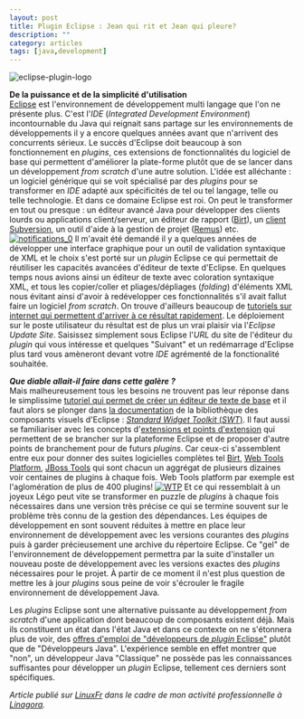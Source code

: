 ```yaml
---
layout: post
title: Plugin Eclipse : Jean qui rit et Jean qui pleure?
description: ""
category: articles
tags: [java,development]
---
```


![eclipse-plugin-logo](http://08000linux.com/blogs/files/2010/03/eclipse-plugin-logo.gif)

**De la puissance et de la simplicité d'utilisation**\
 [Eclipse](http://www.eclipse.org/) est l'environnement de développement multi langage que l'on ne présente plus. C'est l'*IDE* (*Integrated Development Environment*) incontournable du Java qui reignait sans partage sur les environnements de développements il y a encore quelques années avant que n'arrivent des concurrents sérieux. Le succès d'Eclipse doit beaucoup à son fonctionnement en *plugins*, ces extensions de fonctionnalités du logiciel de base qui permettent d'améliorer la plate-forme plutôt que de se lancer dans un développement *from scratch* d'une autre solution. L'idée est alléchante : un logiciel générique qui se voit spécialisé par des *plugins* pour se transformer en *IDE* adapté aux spécificités de tel ou tel langage, telle ou telle technologie. Et dans ce domaine Eclipse est roi. On peut le transformer en tout ou presque : un éditeur avancé Java pour développer des clients lourds ou applications client/serveur, un éditeur de rapport ([Birt](http://www.eclipse.org/birt/)), un [client Subversion](http://www.eclipse.org/subversive/), un outil d'aide à la gestion de projet ([Remus](http://marketplace.eclipse.org/content/remus-information-management)) etc. [![notifications\_0](http://08000linux.com/blogs/files/2010/03/notifications_0.png)](http://08000linux.com/blogs/files/2010/03/notifications_0.png) Il m'avait été demandé il y a quelques années de développer une interface graphique pour un outil de validation syntaxique de XML et le choix s'est porté sur un *plugin* Eclipse ce qui permettait de réutiliser les capacités avancées d'éditeur de texte d'Eclipse. En quelques temps nous avions ainsi un éditeur de texte avec coloration syntaxique XML, et tous les copier/coller et pliages/dépliages (*folding*) d'éléments XML nous évitant ainsi d'avoir à redévelopper ces fonctionnalités s'il avait fallut faire un logiciel *from scratch*. On trouve d'ailleurs beaucoup de [tutoriels sur internet qui permettent d'arriver à ce résultat rapidement](http://beuss.developpez.com/tutoriels/eclipse/plug-in/editor/bases/). Le déploiement sur le poste utilisateur du résultat est de plus un vrai plaisir via l'*Eclipse Update Site*. Saisissez simplement sous Eclipse l'*URL* du site de l'éditeur du *plugin* qui vous intéresse et quelques "Suivant" et un redémarrage d'Eclipse plus tard vous amèneront devant votre *IDE* agrémenté de la fonctionalité souhaitée.

***Que diable allait-il faire dans cette galère ?***\
 Mais malheureusement tous les besoins ne trouvent pas leur réponse dans le simplissime [tutoriel qui permet de créer un éditeur de texte de base](http://beuss.developpez.com/tutoriels/eclipse/plug-in/editor/bases/) et il faut alors se plonger dans [la documentation](http://help.eclipse.org/help32/index.jsp?topic=/org.eclipse.platform.doc.isv/reference/api/org/eclipse/jface/text/TextViewer.html) de la bibliothèque des composants visuels d'Eclipse : [*Standard Widget Toolkit* (*SWT*)](http://www.eclipse.org/swt/). Il faut aussi se familiariser avec les concepts d'[extensions et points d'extension](http://mbaron.developpez.com/eclipse/extension/) qui permettent de se brancher sur la plateforme Eclipse et de proposer d'autre points de branchement pour de futurs *plugins*. Car ceux-ci s'assemblent entre eux pour donner des suites logicielles complètes tel [Birt](http://www.eclipse.org/birt/phoenix/), [Web Tools Platform](http://www.eclipse.org/webtools/), [JBoss Tools](http://www.jboss.org/tools) qui sont chacun un aggrégat de plusieurs dizaines voir centaines de plugins à chaque fois. Web Tools platform par exemple est l'aglomération de plus de 400 plugins! [![WTP](http://08000linux.com/blogs/files/2010/03/WTP1.png)](http://08000linux.com/blogs/files/2010/03/WTP1.png) Et ce qui ressemblait à un joyeux Légo peut vite se transformer en puzzle de *plugins* à chaque fois nécessaires dans une version très précise ce qui se termine souvent sur le problème très connu de la gestion des dépendances. Les équipes de développement en sont souvent réduites à mettre en place leur environnement de développement avec les versions courantes des *plugins* puis à garder précieusement une archive du répertoire Eclipse. Ce "gel" de l'environnement de développement permettra par la suite d'installer un nouveau poste de développement avec les versions exactes des *plugins* nécessaires pour le projet. À partir de ce moment il n'est plus question de mettre les à jour *plugins* sous peine de voir s'écrouler le fragile environnement de développement Java.

Les *plugins* Eclipse sont une alternative puissante au développement *from scratch* d'une application dont beaucoup de composants existent déjà. Mais ils constituent un état dans l'état Java et dans ce contexte on ne s'étonnera plus de voir, des [offres d'emploi de "développeurs de *plugin* Eclipse"](http://eclipse-plugins.2y.net/eclipse/job2.jsp) plutôt que de "Développeurs Java". L'expérience semble en effet montrer que "non", un développeur Java "Classique" ne possède pas les connaissances suffisantes pour développer un *plugin* Eclipse, tellement ces derniers sont spécifiques.

*Article publié sur [LinuxFr](http://linuxfr.org/~galaux/) dans le cadre de mon activité professionnelle à [Linagora](http://linagora.com/).*

